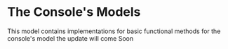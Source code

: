 # The Console's Models
This model contains implementations for basic functional methods for the console's model
the update will come Soon
